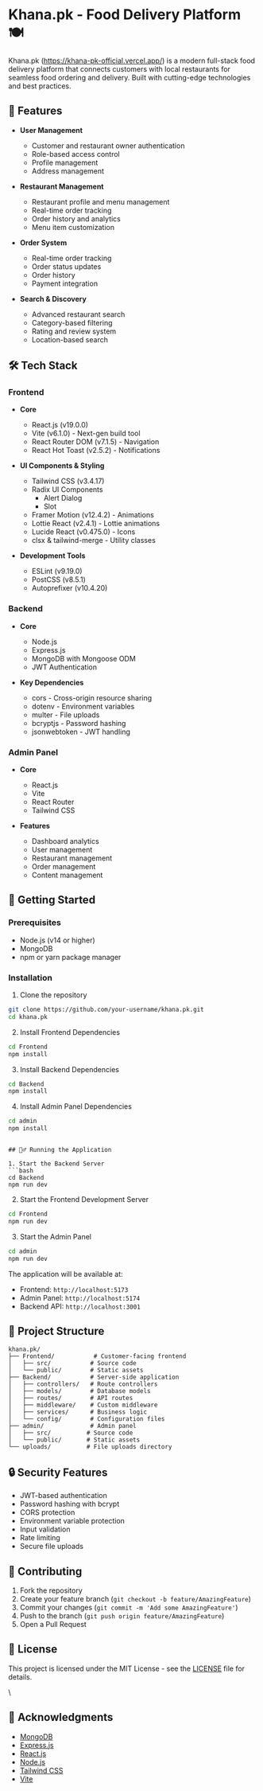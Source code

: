 # Khana.pk - Food Delivery Platform 🍽️

Khana.pk (https://khana-pk-official.vercel.app/) is a modern full-stack food delivery platform that connects customers with local restaurants for seamless food ordering and delivery. Built with cutting-edge technologies and best practices.

## 🌟 Features

- **User Management**
  - Customer and restaurant owner authentication
  - Role-based access control
  - Profile management
  - Address management

- **Restaurant Management**
  - Restaurant profile and menu management
  - Real-time order tracking
  - Order history and analytics
  - Menu item customization

- **Order System**
  - Real-time order tracking
  - Order status updates
  - Order history
  - Payment integration

- **Search & Discovery**
  - Advanced restaurant search
  - Category-based filtering
  - Rating and review system
  - Location-based search

## 🛠️ Tech Stack

### Frontend
- **Core**
  - React.js (v19.0.0)
  - Vite (v6.1.0) - Next-gen build tool
  - React Router DOM (v7.1.5) - Navigation
  - React Hot Toast (v2.5.2) - Notifications

- **UI Components & Styling**
  - Tailwind CSS (v3.4.17)
  - Radix UI Components
    - Alert Dialog
    - Slot
  - Framer Motion (v12.4.2) - Animations
  - Lottie React (v2.4.1) - Lottie animations
  - Lucide React (v0.475.0) - Icons
  - clsx & tailwind-merge - Utility classes

- **Development Tools**
  - ESLint (v9.19.0)
  - PostCSS (v8.5.1)
  - Autoprefixer (v10.4.20)

### Backend
- **Core**
  - Node.js
  - Express.js
  - MongoDB with Mongoose ODM
  - JWT Authentication

- **Key Dependencies**
  - cors - Cross-origin resource sharing
  - dotenv - Environment variables
  - multer - File uploads
  - bcryptjs - Password hashing
  - jsonwebtoken - JWT handling

### Admin Panel
- **Core**
  - React.js
  - Vite
  - React Router
  - Tailwind CSS

- **Features**
  - Dashboard analytics
  - User management
  - Restaurant management
  - Order management
  - Content management

## 🚀 Getting Started

### Prerequisites
- Node.js (v14 or higher)
- MongoDB
- npm or yarn package manager

### Installation

1. Clone the repository
```bash
git clone https://github.com/your-username/khana.pk.git
cd khana.pk
```

2. Install Frontend Dependencies
```bash
cd Frontend
npm install
```

3. Install Backend Dependencies
```bash
cd Backend
npm install
```

4. Install Admin Panel Dependencies
```bash
cd admin
npm install
```


```

## 🏃‍♂️ Running the Application

1. Start the Backend Server
```bash
cd Backend
npm run dev
```

2. Start the Frontend Development Server
```bash
cd Frontend
npm run dev
```

3. Start the Admin Panel
```bash
cd admin
npm run dev
```

The application will be available at:
- Frontend: `http://localhost:5173`
- Admin Panel: `http://localhost:5174`
- Backend API: `http://localhost:3001`

## 📁 Project Structure

```
khana.pk/
├── Frontend/           # Customer-facing frontend
│   ├── src/           # Source code
│   └── public/        # Static assets
├── Backend/           # Server-side application
│   ├── controllers/   # Route controllers
│   ├── models/        # Database models
│   ├── routes/        # API routes
│   ├── middleware/    # Custom middleware
│   ├── services/      # Business logic
│   └── config/        # Configuration files
├── admin/             # Admin panel
│   ├── src/          # Source code
│   └── public/       # Static assets
└── uploads/          # File uploads directory
```

## 🔒 Security Features

- JWT-based authentication
- Password hashing with bcrypt
- CORS protection
- Environment variable protection
- Input validation
- Rate limiting
- Secure file uploads

## 🤝 Contributing

1. Fork the repository
2. Create your feature branch (`git checkout -b feature/AmazingFeature`)
3. Commit your changes (`git commit -m 'Add some AmazingFeature'`)
4. Push to the branch (`git push origin feature/AmazingFeature`)
5. Open a Pull Request

## 📄 License

This project is licensed under the MIT License - see the [LICENSE](LICENSE) file for details.

\

## 🙏 Acknowledgments

- [MongoDB](https://www.mongodb.com/)
- [Express.js](https://expressjs.com/)
- [React.js](https://reactjs.org/)
- [Node.js](https://nodejs.org/)
- [Tailwind CSS](https://tailwindcss.com/)
- [Vite](https://vitejs.dev/) 
